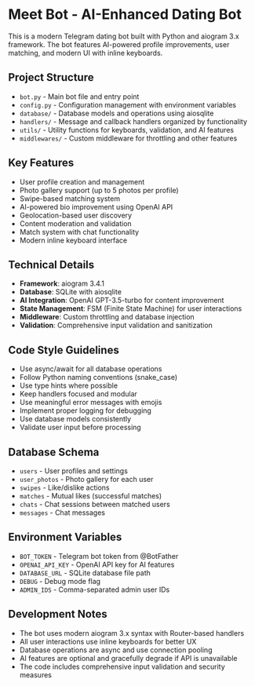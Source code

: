 <!-- Use this file to provide workspace-specific custom instructions to Copilot. For more details, visit https://code.visualstudio.com/docs/copilot/copilot-customization#_use-a-githubcopilotinstructionsmd-file -->

# Meet Bot - AI-Enhanced Dating Bot

This is a modern Telegram dating bot built with Python and aiogram 3.x framework. The bot features AI-powered profile improvements, user matching, and modern UI with inline keyboards.

## Project Structure

- `bot.py` - Main bot file and entry point
- `config.py` - Configuration management with environment variables
- `database/` - Database models and operations using aiosqlite
- `handlers/` - Message and callback handlers organized by functionality
- `utils/` - Utility functions for keyboards, validation, and AI features
- `middlewares/` - Custom middleware for throttling and other features

## Key Features

- User profile creation and management
- Photo gallery support (up to 5 photos per profile)
- Swipe-based matching system
- AI-powered bio improvement using OpenAI API
- Geolocation-based user discovery
- Content moderation and validation
- Match system with chat functionality
- Modern inline keyboard interface

## Technical Details

- **Framework**: aiogram 3.4.1
- **Database**: SQLite with aiosqlite
- **AI Integration**: OpenAI GPT-3.5-turbo for content improvement
- **State Management**: FSM (Finite State Machine) for user interactions
- **Middleware**: Custom throttling and database injection
- **Validation**: Comprehensive input validation and sanitization

## Code Style Guidelines

- Use async/await for all database operations
- Follow Python naming conventions (snake_case)
- Use type hints where possible
- Keep handlers focused and modular
- Use meaningful error messages with emojis
- Implement proper logging for debugging
- Use database models consistently
- Validate user input before processing

## Database Schema

- `users` - User profiles and settings
- `user_photos` - Photo gallery for each user
- `swipes` - Like/dislike actions
- `matches` - Mutual likes (successful matches)
- `chats` - Chat sessions between matched users
- `messages` - Chat messages

## Environment Variables

- `BOT_TOKEN` - Telegram bot token from @BotFather
- `OPENAI_API_KEY` - OpenAI API key for AI features
- `DATABASE_URL` - SQLite database file path
- `DEBUG` - Debug mode flag
- `ADMIN_IDS` - Comma-separated admin user IDs

## Development Notes

- The bot uses modern aiogram 3.x syntax with Router-based handlers
- All user interactions use inline keyboards for better UX
- Database operations are async and use connection pooling
- AI features are optional and gracefully degrade if API is unavailable
- The code includes comprehensive input validation and security measures

